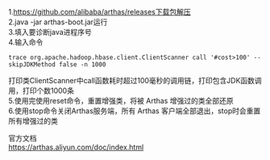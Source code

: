 1.https://github.com/alibaba/arthas/releases下载包解压  
2.java -jar arthas-boot.jar运行  
3.填入要诊断java进程序号  
4.输入命令  
```
trace org.apache.hadoop.hbase.client.ClientScanner call '#cost>100' --skipJDKMethod false -n 1000
```
打印类ClientScanner中call函数耗时超过100毫秒的调用链，打印包含JDK函数调用，打印个数1000条  
5.使用完使用reset命令，重置增强类，将被 Arthas 增强过的类全部还原  
6.使用stop命令关闭Arthas服务端，所有 Arthas 客户端全部退出，stop时会重置所有增强过的类

官方文档  
https://arthas.aliyun.com/doc/index.html

